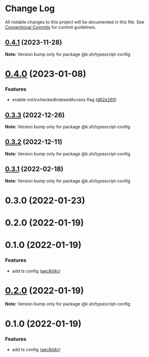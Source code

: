 # Change Log

All notable changes to this project will be documented in this file.
See [Conventional Commits](https://conventionalcommits.org) for commit guidelines.

## [0.4.1](https://github.com/karolis-sh/configs/compare/@k.sh/typescript-config@0.4.0...@k.sh/typescript-config@0.4.1) (2023-11-28)

**Note:** Version bump only for package @k.sh/typescript-config





# [0.4.0](https://github.com/karolis-sh/configs/compare/@k.sh/typescript-config@0.3.3...@k.sh/typescript-config@0.4.0) (2023-01-08)

### Features

- enable noUncheckedIndexedAccess flag ([d62e265](https://github.com/karolis-sh/configs/commit/d62e26574a3bef3bd674edfb72369a5759f31d6b))

## [0.3.3](https://github.com/karolis-sh/configs/compare/@k.sh/typescript-config@0.3.2...@k.sh/typescript-config@0.3.3) (2022-12-26)

**Note:** Version bump only for package @k.sh/typescript-config

## [0.3.2](https://github.com/karolis-sh/configs/compare/@k.sh/typescript-config@0.3.1...@k.sh/typescript-config@0.3.2) (2022-12-11)

**Note:** Version bump only for package @k.sh/typescript-config

## [0.3.1](https://github.com/karolis-sh/configs/compare/@k.sh/typescript-config@0.3.0...@k.sh/typescript-config@0.3.1) (2022-02-18)

**Note:** Version bump only for package @k.sh/typescript-config

# 0.3.0 (2022-01-23)

# 0.2.0 (2022-01-19)

# 0.1.0 (2022-01-19)

### Features

- add ts config ([aec8d4c](https://github.com/karolis-sh/configs/commit/aec8d4caddbc58ff6882b598a7501d381607d64c))

# [0.2.0](https://github.com/karolis-sh/configs/compare/v0.1.0...v0.2.0) (2022-01-19)

**Note:** Version bump only for package @k.sh/typescript-config

# 0.1.0 (2022-01-19)

### Features

- add ts config ([aec8d4c](https://github.com/karolis-sh/configs/commit/aec8d4caddbc58ff6882b598a7501d381607d64c))
